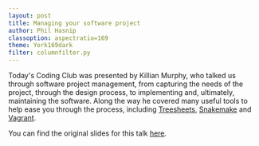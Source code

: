 ```yaml
---
layout: post
title: Managing your software project
author: Phil Hasnip
classoption: aspectratio=169
theme: York169dark
filter: columnfilter.py
---
```


Today's Coding Club was presented by Killian Murphy, who talked us through software project management, from capturing the needs of the project, through the design process, to implementing and, ultimately, maintaining the software. Along the way he covered many useful tools to help ease you through the process, including [Treesheets][treesheets], [Snakemake][snakemake] and [Vagrant][vagrant].

You can find the original slides for this talk [here][slides].

[slides]: /slides/2017-09-08-managing-software-projects.pdf

[snakemake]: https://snakemake.readthedocs.io/en/stable/

[treesheets]: http://strlen.com/treesheets/

[vagrant]: https://www.vagrantup.com/